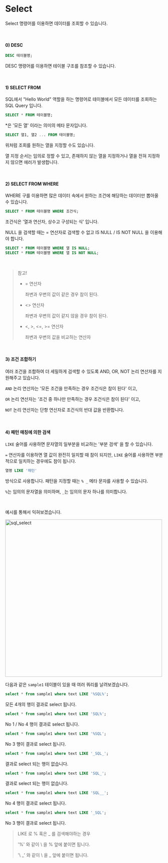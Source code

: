 # Select

Select 명령어를 이용하면 데이터를 조회할 수 있습니다.

<br>

#### 0) DESC

```sql
DESC 테이블명;
```

DESC 명령어를 이용하면 테이블 구조를 참조할 수 있습니다.

<br>

#### 1) SELECT FROM

SQL에서 "Hello World" 역할을 하는 명령어로 테이블에서 모든 데이터를 조회하는 SQL Query 입니다.

```sql
SELECT * FROM 테이블명;
```

*은 '모든 열' 이라는 의미의 메타 문자입니다.

```sql
SELECT 열1, 열2 ... FROM 테이블명;
```

위처럼 조회를 원하는 열을 지정할 수도 있습니다.

열 지정 순서는 임의로 정할 수 있고, 존재하지 않는 열을 지정하거나 열을 전혀 지정하지 않으면 에러가 발생합니다.

<br>

#### 2) SELECT FROM WHERE

WHERE 구를 이용하면 많은 데이터 속에서 원하는 조건에 해당하는 데이터만 뽑아올 수 있습니다.

```sql
SELECT * FROM 테이블명 WHERE 조건식;
```

조건식은 '열과 연산자, 상수고 구성되는 식' 입니다.

NULL 을 검색할 때는 = 연산자로 검색할 수 없고 IS NULL / IS NOT NULL 을 이용해야 합니다.

```sql
SELECT * FROM 테이블명 WHERE 열 IS NULL;
SELECT * FROM 테이블명 WHERE 열 IS NOT NULL;
```

<br>

> 참고!
>
> - = 연산자 
>
>   좌변과 우변의 값이 같은 경우 참이 된다.
>
> - <> 연산자
>
>   좌변과 우변의 값이 같지 않을 경우 참이 된다.
>
> - <, >, <=, >= 연산자
>
>   좌변과 우변의 값을 비교하는 연산자

<br>

#### 3) 조건 조합하기

여러 조건을 조합하여 더 세밀하게 검색할 수 있도록 AND, OR, NOT 논리 연산자를 지원해주고 있습니다.

`AND`  논리 연산자는 '모든 조건을 만족하는 경우 조건식은 참이 된다' 이고,

`OR` 논리 연산자는 '조건 중 하나만 만족하는 경우 조건식은 참이 된다' 이고,

`NOT` 논리 연산자는 단항 연산자로 조건식의 반대 값을 반환합니다.

<br>

#### 4) 패턴 매칭에 의한 검색

`LIKE` 술어를 사용하면 문자열의 일부분을 비교하는 '부분 검색' 을 할 수 있습니다.

`=` 연산자를 이용하면 열 값이 완전히 일치할 때 참이 되지만, `LIKE` 술어를 사용하면 부분적으로 일치하는 경우에도 참이 됩니다.

```sql
열명 LIKE '패턴'
```

방식으로 사용합니다. 패턴을 지정할 때는 `% _` 메타 문자를 사용할 수 있습니다.

`%`는 임의의 문자열을 의미하며, `_`는 임의의 문자 하나를 의미합니다.

<br>

예시를 통해서 익혀보겠습니다.

<img src="https://user-images.githubusercontent.com/59816811/113669977-7c330280-96ef-11eb-98a4-a7d2170623b5.png" alt="sql_select" width="500" />

다음과 같은 `sample1` 테이블이 있을 때 여러 쿼리를 날려보겠습니다.

```sql
select * from sample1 where text LIKE '%SQL%';
```

모든 4개의 행이 결과로 select 됩니다.

```sql
select * from sample1 where text LIKE 'SQL%';
```

 No 1 / No 4 행이 결과로 select 됩니다.

```sql
select * from sample1 where text LIKE '%SQL';
```

No 3 행이 결과로 select 됩니다.

```sql
select * from sample1 where text LIKE '_SQL_';
```

결과로 select 되는 행이 없습니다.

```sql
select * from sample1 where text LIKE 'SQL_';
```

결과로 select 되는 행이 없습니다.

```sql
select * from sample1 where text LIKE 'SQL__';
```

No 4 행이 결과로 select 됩니다.

```sql
select * from sample1 where text LIKE '_SQL';
```

No 3 행이 결과로 select 됩니다.

> LIKE 로 % 혹은 _ 를 검색해야하는 경우
>
> '\%' 와 같이 \ 을 % 앞에 붙이면 됩니다.
>
> '\ _' 와 같이 \ 을 _ 앞에 붙이면 됩니다. 

<br>



